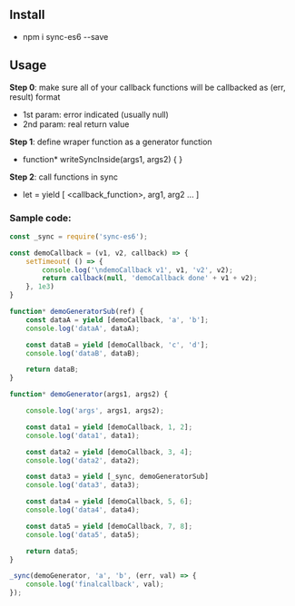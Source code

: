 ## Install

* npm i sync-es6 --save

## Usage

**Step 0**: make sure all of your callback functions will be callbacked as (err, result) format
* 1st param: error indicated (usually null)
* 2nd param: real return value

**Step 1**: define wraper function as a generator function
* function* writeSyncInside(args1, args2) { }

**Step 2**: call functions in sync 
* let <returnValue> = yield [ <callback_function>, arg1, arg2 ... ]


### Sample code:

```javascript
const _sync = require('sync-es6');

const demoCallback = (v1, v2, callback) => {
	setTimeout( () => {
		console.log('\ndemoCallback v1', v1, 'v2', v2);
		return callback(null, 'demoCallback done' + v1 + v2);
	}, 1e3)
}

function* demoGeneratorSub(ref) {
	const dataA = yield [demoCallback, 'a', 'b'];
	console.log('dataA', dataA);

	const dataB = yield [demoCallback, 'c', 'd'];
	console.log('dataB', dataB);

	return dataB;
}

function* demoGenerator(args1, args2) {

	console.log('args', args1, args2);

	const data1 = yield [demoCallback, 1, 2];
	console.log('data1', data1);

	const data2 = yield [demoCallback, 3, 4];
	console.log('data2', data2);

	const data3 = yield [_sync, demoGeneratorSub]
	console.log('data3', data3);

	const data4 = yield [demoCallback, 5, 6];
	console.log('data4', data4);

	const data5 = yield [demoCallback, 7, 8];
	console.log('data5', data5);

	return data5;
}

_sync(demoGenerator, 'a', 'b', (err, val) => {
	console.log('finalcallback', val);
});
```